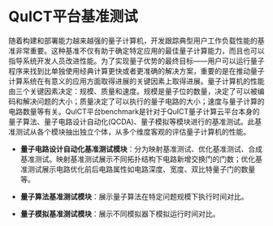 # QuICT平台基准测试

随着构建和部署能力越来越强的量子计算机，开发跟踪典型用户工作负载性能的基准非常重要。这种基准不仅有助于确定特定应用的最佳量子计算能力，而且也可以指导系统开发人员改进性能。为了实现量子优势的最终目标——用户可以运行量子程序来找到比单独使用经典计算更快或者更准确的解决方案，重要的是在推动量子计算系统在有意义的应用方面取得进展的关键因素上取得进展。量子计算机的性能由三个关键因素决定：规模、质量和速度。规模是量子位的数量，决定了可以被编码和解决问题的大小；质量决定了可以执行的量子电路的大小；速度与量子计算的电路数量等有关。QuICT平台benchmark是针对于QuICT量子计算云平台本身的量子算法、量子电路设计自动化(QCDA)、量子模拟等模块进行的基准测试。此基准测试从各个模块抽出独立个体，从多个维度客观的评估量子计算机的性能。

- **量子电路设计自动化基准测试模块**：分为映射基准测试、优化基准测试、合成基准测试。映射基准测试展示不同拓扑结构下电路新增交换门的门数；优化基准测试展示电路优化前后电路属性如电路深度、宽度、双比特量子门的数量等。

- **量子算法基准测试模块**：展示量子算法在特定问题规模下执行时间对比。

- **量子模拟基准测试模块**：展示不同模拟器下模拟运行时间对比。